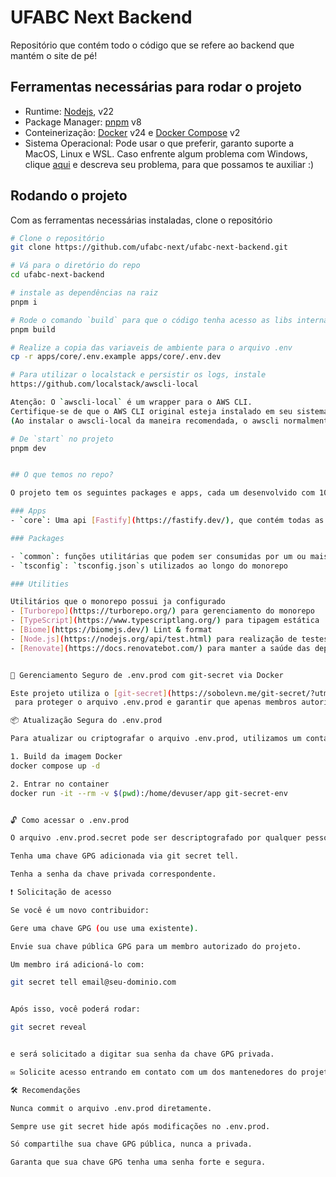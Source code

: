 # UFABC Next Backend

Repositório que contém todo o código que se refere ao backend que mantém o site de pé!

## Ferramentas necessárias para rodar o projeto

- Runtime: [Nodejs](https://nodejs.org/en), v22
- Package Manager: [pnpm](https://pnpm.io/) v8
- Conteinerização: [Docker](https://www.docker.com/) v24 e [Docker Compose](https://docs.docker.com/engine/reference/commandline/compose/) v2
- Sistema Operacional: Pode usar o que preferir, garanto suporte a MacOS, Linux e WSL. Caso enfrente algum problema com Windows, clique [aqui](https://github.com/ufabc-next/ufabc-next-backend/issues/new) e descreva seu problema, para que possamos te auxiliar :)

## Rodando o projeto

Com as ferramentas necessárias instaladas, clone o repositório

```sh
# Clone o repositório
git clone https://github.com/ufabc-next/ufabc-next-backend.git

# Vá para o diretório do repo
cd ufabc-next-backend

# instale as dependências na raiz
pnpm i

# Rode o comando `build` para que o código tenha acesso as libs internas
pnpm build

# Realize a copia das variaveis de ambiente para o arquivo .env
cp -r apps/core/.env.example apps/core/.env.dev

# Para utilizar o localstack e persistir os logs, instale
https://github.com/localstack/awscli-local

Atenção: O `awscli-local` é um wrapper para o AWS CLI.
Certifique-se de que o AWS CLI original esteja instalado em seu sistema.
(Ao instalar o awscli-local da maneira recomendada, o awscli normalmente já é instalado)

# De `start` no projeto
pnpm dev


## O que temos no repo?

O projeto tem os seguintes packages e apps, cada um desenvolvido com 100% Typescript

### Apps
- `core`: Uma api [Fastify](https://fastify.dev/), que contém todas as rotas do backend.

### Packages

- `common`: funções utilitárias que podem ser consumidas por um ou mais packages, logger do app é configurado aqui
- `tsconfig`: `tsconfig.json`s utilizados ao longo do monorepo

### Utilities

Utilitários que o monorepo possui ja configurado
- [Turborepo](https://turborepo.org/) para gerenciamento do monorepo
- [TypeScript](https://www.typescriptlang.org/) para tipagem estática
- [Biome](https://biomejs.dev/) Lint & format
- [Node.js](https://nodejs.org/api/test.html) para realização de testes unitários
- [Renovate](https://docs.renovatebot.com/) para manter a saúde das dependências do projeto


🔐 Gerenciamento Seguro de .env.prod com git-secret via Docker

Este projeto utiliza o [git-secret](https://sobolevn.me/git-secret/?utm_source=chatgpt.com)
 para proteger o arquivo .env.prod e garantir que apenas membros autorizados da equipe tenham acesso a informações sensíveis.

📦 Atualização Segura do .env.prod

Para atualizar ou criptografar o arquivo .env.prod, utilizamos um container Docker com git-secret configurado. Isso evita a necessidade de instalar GPG ou git-secret na sua máquina local.

1. Build da imagem Docker
docker compose up -d

2. Entrar no container
docker run -it --rm -v $(pwd):/home/devuser/app git-secret-env


🔓 Como acessar o .env.prod

O arquivo .env.prod.secret pode ser descriptografado por qualquer pessoa que:

Tenha uma chave GPG adicionada via git secret tell.

Tenha a senha da chave privada correspondente.

❗ Solicitação de acesso

Se você é um novo contribuidor:

Gere uma chave GPG (ou use uma existente).

Envie sua chave pública GPG para um membro autorizado do projeto.

Um membro irá adicioná-lo com:

git secret tell email@seu-dominio.com


Após isso, você poderá rodar:

git secret reveal


e será solicitado a digitar sua senha da chave GPG privada.

✉️ Solicite acesso entrando em contato com um dos mantenedores do projeto.

🛠 Recomendações

Nunca commit o arquivo .env.prod diretamente.

Sempre use git secret hide após modificações no .env.prod.

Só compartilhe sua chave GPG pública, nunca a privada.

Garanta que sua chave GPG tenha uma senha forte e segura.
```
